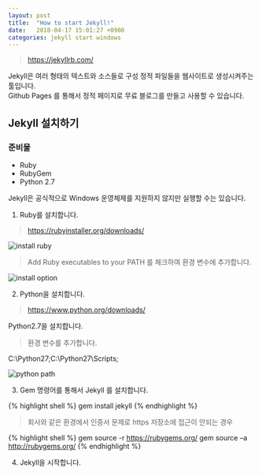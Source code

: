 ```yaml
---
layout: post
title:  "How to start Jekyll!"
date:   2018-04-17 15:01:27 +0900
categories: jekyll start windows
---
```


> <https://jekyllrb.com/>

Jekyll은 여러 형태의 텍스트와 소스들로 구성 정적 파일들을 웹사이트로 생성시켜주는 툴입니다.<br>
Github Pages 를 통해서 정적 페이지로 무료 블로그를 만들고 사용할 수 있습니다.<br>

Jekyll 설치하기
-------------

### 준비물

* Ruby
* RubyGem
* Python 2.7

Jekyll은 공식적으로 Windows 운영체제를 지원하지 않지만 실행할 수는 있습니다.

1. Ruby를 설치합니다.
> <https://rubyinstaller.org/downloads/>

![install ruby]({{site.url}}/assets/jekyll/ruby1.png)

> Add Ruby executables to your PATH 를 체크하여 환경 변수에 추가합니다.

![install option]({{site.url}}/assets/jekyll/ruby2.jpg)
   
2. Python을 설치합니다.

> <https://www.python.org/downloads/>
 
Python2.7을 설치합니다.
 
> 환경 변수를 추가합니다.

C:\Python27;C:\Python27\Scripts;

![python path]({{site.url}}/assets/jekyll/python1.png)
    
3. Gem 명령어를 통해서 Jekyll 를 설치합니다.
    
 {% highlight shell %}
 gem install jekyll
 {% endhighlight %}

> 회사와 같은 환경에서 인증서 문제로 https 저장소에 접근이 안되는 경우
    
{% highlight shell %}
gem source -r https://rubygems.org/
gem source –a http://rubygems.org/
{% endhighlight %}

4. Jekyll을 시작합니다.

[python2.7]: https://www.python.org/downloads/
[tale-github]: https://github.com/chesterhow/tale
[jekyll-kor]: http://jekyllrb-ko.github.io/
[reference-site]: http://tech.whatap.io/2015/09/11/install-jekyll-on-windows/
[markdown]: https://gist.github.com/ihoneymon/652be052a0727ad59601